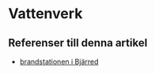 # Vattenverk

## Referenser till denna artikel

* [brandstationen i Bjärred](brandstationen%20i%20bjärred)
